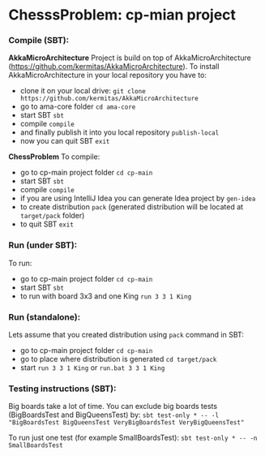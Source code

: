 ChesssProblem: cp-mian project
==============================

### Compile (SBT):

**AkkaMicroArchitecture**
Project is build on top of AkkaMicroArchitecture (https://github.com/kermitas/AkkaMicroArchitecture). To install AkkaMicroArchitecture in your local repository you have to:
- clone it on your local drive: `git clone https://github.com/kermitas/AkkaMicroArchitecture`
- go to ama-core folder `cd ama-core`
- start SBT `sbt`
- compile `compile`
- and finally publish it into you local repository `publish-local`
- now you can quit SBT `exit`

**ChessProblem**
To compile:
- go to cp-main project folder `cd cp-main`
- start SBT `sbt`
- compile `compile`
- if you are using IntelliJ Idea you can generate Idea project by `gen-idea`
- to create distribution `pack` (generated distribution will be located at `target/pack` folder)
- to quit SBT `exit`

### Run (under SBT):
To run:
- go to cp-main project folder `cd cp-main`
- start SBT `sbt`
- to run with board 3x3 and one King `run 3 3 1 King`

### Run (standalone):
Lets assume that you created distribution using `pack` command in SBT:
- go to cp-main project folder `cd cp-main`
- go to place where distribution is generated `cd target/pack`
- start `run 3 3 1 King` or `run.bat 3 3 1 King`

### Testing instructions (SBT):

Big boards take a lot of time. You can exclude big boards tests (BigBoardsTest and BigQueensTest) by:
`sbt test-only * -- -l "BigBoardsTest BigQueensTest VeryBigBoardsTest VeryBigQueensTest"`

To run just one test (for example SmallBoardsTest):
`sbt test-only * -- -n SmallBoardsTest`